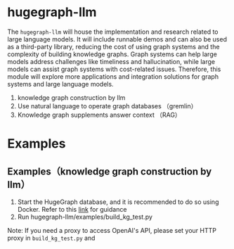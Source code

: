 # hugegraph-llm

The `hugegraph-llm` will house the implementation and research related to large language models. It will include runnable demos and can also be used as a third-party library, reducing the cost of using graph systems and the complexity of building knowledge graphs. Graph systems can help large models address challenges like timeliness and hallucination, while large models can assist graph systems with cost-related issues. Therefore, this module will explore more applications and integration solutions for graph systems and large language models.

1.  knowledge graph construction by llm
2.  Use natural language to operate graph databases （gremlin）
3.  Knowledge graph supplements answer context （RAG）

# Examples

## Examples（knowledge graph construction by llm）

1. Start the HugeGraph database, and it is recommended to do so using Docker. Refer to this [link](https://hub.docker.com/r/hugegraph/hugegraph) for guidance
2. Run hugegraph-llm/examples/build_kg_test.py

Note: If you need a proxy to access OpenAI's API, please set your HTTP proxy in `build_kg_test.py`  and 

